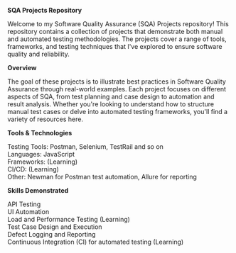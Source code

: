 **SQA Projects Repository**

Welcome to my Software Quality Assurance (SQA) Projects repository! This repository contains a collection of projects that demonstrate both manual and automated testing methodologies. The projects cover a range of tools, frameworks, and testing techniques that I've explored to ensure software quality and reliability.

**Overview**

The goal of these projects is to illustrate best practices in Software Quality Assurance through real-world examples. Each project focuses on different aspects of SQA, from test planning and case design to automation and result analysis. Whether you're looking to understand how to structure manual test cases or delve into automated testing frameworks, you'll find a variety of resources here.

**Tools & Technologies**

Testing Tools: Postman, Selenium, TestRail and so on  
Languages: JavaScript  
Frameworks: (Learning)  
CI/CD: (Learning)  
Other: Newman for Postman test automation, Allure for reporting  

**Skills Demonstrated**

API Testing  
UI Automation  
Load and Performance Testing (Learning)  
Test Case Design and Execution  
Defect Logging and Reporting  
Continuous Integration (CI) for automated testing (Learning)  